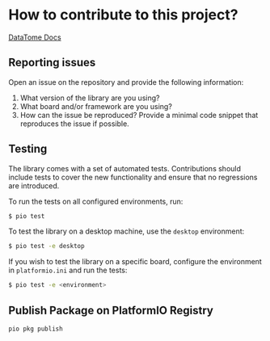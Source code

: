 # How to contribute to this project?

[DataTome Docs](https://alexandrehiroyuki.github.io/DataTomeDocs/)

## Reporting issues

Open an issue on the repository and provide the following information:

1. What version of the library are you using?
2. What board and/or framework are you using?
3. How can the issue be reproduced? Provide a minimal code snippet that reproduces the issue if possible.

## Testing

The library comes with a set of automated tests. Contributions should include tests to cover the new functionality and ensure that no regressions are introduced.

To run the tests on all configured environments, run:

```bash
$ pio test
```

To test the library on a desktop machine, use the `desktop` environment:

```bash
$ pio test -e desktop
```

If you wish to test the library on a specific board, configure the environment in `platformio.ini` and run the tests:

```bash
$ pio test -e <environment>
```

## Publish Package on PlatformIO Registry

```bash
pio pkg publish
```
